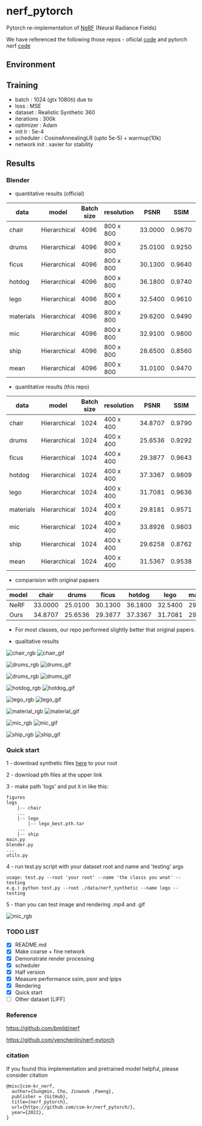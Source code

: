 # nerf_pytorch

Pytorch re-implementation of [NeRF](http://www.matthewtancik.com/nerf) (Neural Radiance Fields)

We have referenced the following those repos - ofiiclal [code](https://github.com/bmild/nerf) and pytorch nerf [code](https://github.com/yenchenlin/nerf-pytorch)


## Environment

## Training

- batch : 1024 (gtx 1080ti) due to 
- loss : MSE
- dataset : Realistic Synthetic 360
- iterations : 300k
- optimizer : Adam
- init lr : 5e-4
- scheduler : CosineAnnealingLR (upto 5e-5) + warmup(10k)
- network init : xavier for stability 

## Results

### Blender

- quantitative results (official)

| data          |  model             | Batch size     | resolution |  PSNR   |  SSIM  | LPIPS  | 
|---------------|--------------------|----------------|------------|---------|--------|--------|
| chair         | Hierarchical       | 4096           | 800 x 800  | 33.0000 | 0.9670 | 0.0460 | 
| drums         | Hierarchical       | 4096           | 800 x 800  | 25.0100 | 0.9250 | 0.0910 | 
| ficus         | Hierarchical       | 4096           | 800 x 800  | 30.1300 | 0.9640 | 0.0440 | 
| hotdog        | Hierarchical       | 4096           | 800 x 800  | 36.1800 | 0.9740 | 0.1210 | 
| lego          | Hierarchical       | 4096           | 800 x 800  | 32.5400 | 0.9610 | 0.0500 | 
| materials     | Hierarchical       | 4096           | 800 x 800  | 29.6200 | 0.9490 | 0.0630 | 
| mic           | Hierarchical       | 4096           | 800 x 800  | 32.9100 | 0.9800 | 0.0280 | 
| ship          | Hierarchical       | 4096           | 800 x 800  | 28.6500 | 0.8560 | 0.2060 | 
| mean          | Hierarchical       | 4096           | 800 x 800  | 31.0100 | 0.9470 | 0.0810 | 

- quantitative results (this repo)

| data          | model              | Batch size     | resolution |  PSNR   |  SSIM  | LPIPS  | Link | 
|---------------|--------------------|----------------|------------|---------|--------|--------|------|
| chair         | Hierarchical       | 1024           | 400 x 400  | 34.8707 | 0.9790 | 0.0280 | [link](https://livecauac-my.sharepoint.com/:u:/g/personal/csm8167_cau_ac_kr/ETsPfnY_ohFIt5okXA9of4wBdmviTiU2mMMxS44Loz85ew) |  
| drums         | Hierarchical       | 1024           | 400 x 400  | 25.6536 | 0.9292 | 0.0769 | [link](https://livecauac-my.sharepoint.com/:u:/g/personal/csm8167_cau_ac_kr/Ect9iuZVm2xEkRiKhiegxwEBp0vz0LGBF5tMabLe8EUy4w) | 
| ficus         | Hierarchical       | 1024           | 400 x 400  | 29.3877 | 0.9643 | 0.0447 | [link](https://livecauac-my.sharepoint.com/:u:/g/personal/csm8167_cau_ac_kr/EYhf5_lSY3lHtResPgI9940BEUdzZeU04_M6RJkDRrGyYA) | 
| hotdog        | Hierarchical       | 1024           | 400 x 400  | 37.3367 | 0.9809 | 0.0294 | [link](https://livecauac-my.sharepoint.com/:u:/g/personal/csm8167_cau_ac_kr/EURUZTliqixLmNArQ5FQfWMB7eodTTXDzlpqhsPh7toi9A) | 
| lego          | Hierarchical       | 1024           | 400 x 400  | 31.7081 | 0.9636 | 0.0386 | [link](https://livecauac-my.sharepoint.com/:u:/g/personal/csm8167_cau_ac_kr/EUjqsS-vTmNOrOs-PO8uOPoBXgGVoW5-VOeCkn986iZOpQ) | 
| materials     | Hierarchical       | 1024           | 400 x 400  | 29.8181 | 0.9571 | 0.0534 | [link](https://livecauac-my.sharepoint.com/:u:/g/personal/csm8167_cau_ac_kr/EYnayR9P5a1No8mctOjWUgwBW0CLak30IeEXXmW7mATzvw) | 
| mic           | Hierarchical       | 1024           | 400 x 400  | 33.8926 | 0.9803 | 0.0239 | [link](https://livecauac-my.sharepoint.com/:u:/g/personal/csm8167_cau_ac_kr/EcWVEi5Al3FGnMM18nE8p-0BLTVTOaIqP0HE0txACXHo1w) | 
| ship          | Hierarchical       | 1024           | 400 x 400  | 29.6258 | 0.8762 | 0.1342 | [link](https://livecauac-my.sharepoint.com/:u:/g/personal/csm8167_cau_ac_kr/EUiZG2RitnpCpUIo2S-eAmgB1Pho2c4Fq3QXLRUy_hGtsg) | 
| mean          | Hierarchical       | 1024           | 400 x 400  | 31.5367 | 0.9538 | 0.0536 | -    | 

- comparision with original papaers

| model   |   chair   |   drums   |   ficus   |   hotdog  |    lego   | materials |    mic    |    ship   |    mean   |
|---------|-----------|-----------|-----------|-----------|-----------|-----------|-----------|-----------|-----------|
| NeRF    | 33.0000  |   25.0100  |  30.1300  |  36.1800  |  32.5400  |  29.6200  |  32.9100  | 28.6500   |  31.0100  |
| Ours    | 34.8707  |   25.6536  |  29.3877  |  37.3367  |  31.7081  |  29.8181  |  33.8926  | 29.6258.  |  31.5367  |

- For most classes, our repo performed slightly better that original papers.

- qualitative results

![chair_rgb](./figures/chair_000.png)
![chair_gif](./figures/chair_rgb.gif)

![drums_rgb](./figures/drums_000.png)
![drums_gif](./figures/drums_rgb.gif)

![drums_rgb](./figures/ficus_000.png)
![drums_gif](./figures/ficus_rgb.gif)

![hotdog_rgb](./figures/hotdog_000.png)
![hotdog_gif](./figures/hotdog_rgb.gif)

![lego_rgb](./figures/000.png)
![lego_gif](./figures/lego.gif)

![material_rgb](./figures/materials_000.png)
![material_gif](./figures/materials_rgb.gif)

![mic_rgb](./figures/mic_000.png)
![mic_gif](./figures/mic_rgb.gif)

![ship_rgb](./figures/ship_000.png)
![ship_gif](./figures/ship_rgb.gif)

### Quick start

1 - download synthetic files [here](https://drive.google.com/drive/folders/128yBriW1IG_3NJ5Rp7APSTZsJqdJdfc1) to your root 

2 - download pth files at the upper link

3 - make path 'logs' and put it in like this:

```
figures
logs
    |-- chair
    ...
    |-- lego
        |-- lego_best.pth.tar
    ...
    |-- ship
main.py
blender.py
...
utils.py
```

4 - run test.py script with your dataset root and name and 'testing' args 

```
usage: test.py --root 'your root' --name 'the classs you wnat' --testing 
e.g.) python test.py --root ./data/nerf_synthetic --name lego --testing
```

5 - than you can test image and rendering .mp4 and .gif

![mic_rgb](./figures/lego_004.png)

### TODO LIST

- [x] README.md
- [x] Make coarse + fine network 
- [x] Demonstrate render processing
- [x] scheduler
- [x] Half version 
- [x] Measure performance ssim, psnr and lpips
- [x] Rendering
- [x] Quick start 
- [ ] Other dataset [LIFF]

### Reference

https://github.com/bmild/nerf

https://github.com/yenchenlin/nerf-pytorch


### citation
If you found this implementation and pretrained model helpful, please consider citation

```
@misc{csm-kr_nerf,
  author={Sungmin, Cho, Jinwook ,Paeng},
  publisher = {GitHub},
  title={nerf_pytorch},
  url={https://github.com/csm-kr/nerf_pytorch/},
  year={2022},
}
```
